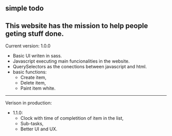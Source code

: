 simple todo
---
This website has the mission to help people geting stuff done.
---
Current version: 1.0.0
- Basic UI writen in sass.
- Javascript executing main funcionalities in the website.
- QuerySelectors as the conections between javascript and html.
- basic functions:
	- Create item,
	- Delete item,
	- Paint item white.
---
Verison in production:
- 1.1.0:
	- Clock with time of completition of item in the list,
	- Sub-tasks,
	- Better UI and UX.
